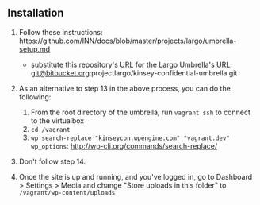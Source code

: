 ## Installation

1. Follow these instructions: https://github.com/INN/docs/blob/master/projects/largo/umbrella-setup.md
	- substitute this repository's URL for the Largo Umbrella's URL: git@bitbucket.org:projectlargo/kinsey-confidential-umbrella.git

2. As an alternative to step 13 in the above process, you can do the following:
	1. From the root directory of the umbrella, run `vagrant ssh` to connect to the virtualbox
	2. `cd /vagrant`
	3. `wp search-replace "kinseycon.wpengine.com" "vagrant.dev" wp_options`: http://wp-cli.org/commands/search-replace/

3. Don't follow step 14.
4. Once the site is up and running, and you've logged in, go to Dashboard > Settings > Media and change "Store uploads in this folder" to `/vagrant/wp-content/uploads`
